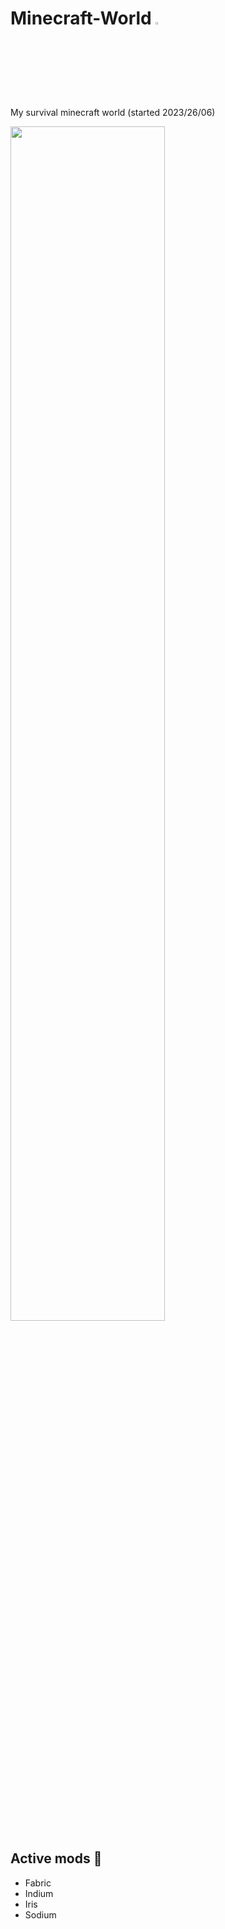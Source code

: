 # Minecraft-World  <img src="https://github.com/gitblanc/Minecraft-World/assets/87705461/da044ec6-d505-42a6-a498-479129fba364" width="3%" height="3%"/>

My survival minecraft world (started 2023/26/06)


<img src="https://github.com/gitblanc/Minecraft-World/assets/87705461/c41c9101-7cd6-4e89-95ef-6936fe954647" width="70%" height="70%"/>

## Active mods 🐢
- Fabric
- Indium
- Iris
- Sodium
